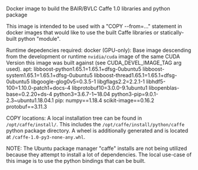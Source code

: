 Docker image to build the BAIR/BVLC Caffe 1.0 libraries and python package

This image is intended to be used with a "COPY --from=..." statement in docker
images that would like to use the built Caffe libraries or statically-built
python "module".

Runtime depedencies required:
    docker (GPU-only): Base image descending from the development or runtime
        `nvidia/cuda` image of the same CUDA Version this image was built
        against (see CUDA_DEVEL_IMAGE_TAG arg used).
    apt:
      libboost-python1.65.1=1.65.1+dfsg-0ubuntu5
      libboost-system1.65.1=1.65.1+dfsg-0ubuntu5
      libboost-thread1.65.1=1.65.1+dfsg-0ubuntu5
      libgoogle-glog0v5=0.3.5-1
      libgflags2.2=2.2.1-1
      libhdf5-100=1.10.0-patch1+docs-4
      libprotobuf10=3.0.0-9.1ubuntu1
      libopenblas-base=0.2.20+ds-4
      python3=3.6.7-1~18.04
      python3-pip=9.0.1-2.3~ubuntu1.18.04.1
    pip:
      numpy==1.18.4
      scikit-image==0.16.2
      protobuf==3.11.3

COPY locations:
    A local installation tree can be found in `/opt/caffe/install/`.
    This includes the `/opt/caffe/install/python/caffe` python package
    directory.
    A wheel is additionally generated and is located at
    `/caffe-1.0-py3-none-any.whl`.

NOTE: The Ubuntu package manager "caffe" installs are not being utilized
because they attempt to install a lot of dependencies. The local use-case of
this image is to use the python bindings that can be built.

